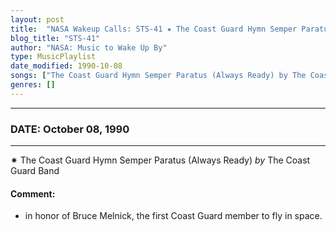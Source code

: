 ```yaml
---
layout: post
title:  "NASA Wakeup Calls: STS-41 ✷ The Coast Guard Hymn Semper Paratus (Always Ready) by The Coast Guard Band ✦ October 08, 1990"
blog_title: "STS-41"
author: "NASA: Music to Wake Up By"
type: MusicPlaylist
date_modified: 1990-10-08
songs: ["The Coast Guard Hymn Semper Paratus (Always Ready) by The Coast Guard Band"]
genres: []
---
```


----
### DATE: October 08, 1990
----
✷ The Coast Guard Hymn Semper Paratus (Always Ready) *by* The Coast Guard Band  

#### Comment:
* in honor of Bruce Melnick, the first Coast Guard member to fly in space.



<br/>
<center>
	<a target="_blank"
	   href="https://twitter.com/intent/tweet?hashtags=Space,NASA,Playlist,NASAWakeupCalls,SpaceProgram&text=🚀 {{ page.author}}, '{{ page.songs.first }}' {{ page.title }}, {{ page.date | date: '%B %d, %Y' }}, {{ site.url }}{{ page.url }}&via=nasawakeupcalls"><i class="fab fa-twitter" title="Tweet this page" alt="Tweet this page" style="font-size: 1.3em;"></i></a>
	&nbsp; 	<i class="fas fa-user-astronaut" style="font-size: 1.5em;"></i> &nbsp;
    <a id="custom_amazon_link"
       type="amzn" search="#"
       category="popular music">
    <i class="fab fa-amazon" style="font-size: 1.3em;"></i></a>
</center>

<!-- Randomly resolve an individual entry from a song array -->
<script src="/assets/javascript/seedrandom.min.js"></script>
<script>
  var wake_me_up = ["The Coast Guard Hymn Semper Paratus (Always Ready) by The Coast Guard Band"];
  var prng = new Math.seedrandom();
  function randomSong() {
    song = wake_me_up[Math.floor(Math.random() * wake_me_up.length)];
    var amazon_link = document.getElementById("custom_amazon_link");
    amazon_link.setAttribute("search", song);
  }
  window.onload = randomSong();
</script>
